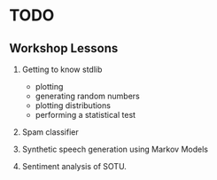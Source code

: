 # TODO

## Workshop Lessons

1. Getting to know stdlib

   * plotting
   * generating random numbers
   * plotting distributions
   * performing a statistical test

2. Spam classifier

3. Synthetic speech generation using Markov Models

4. Sentiment analysis of SOTU.
